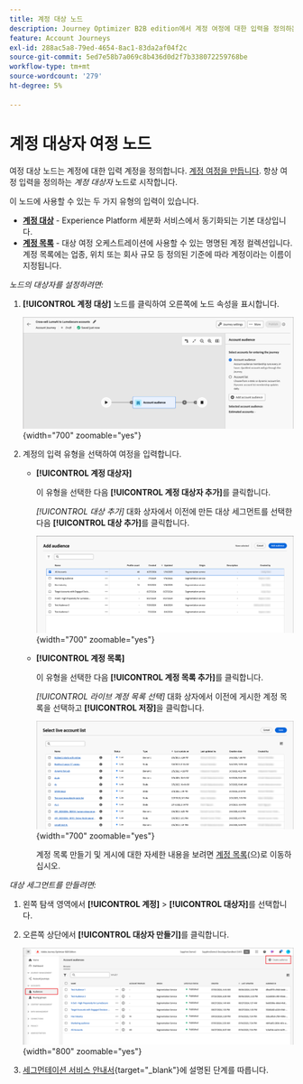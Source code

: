 ```yaml
---
title: 계정 대상 노드
description: Journey Optimizer B2B edition에서 계정 여정에 대한 입력을 정의하는 데 사용할 수 있는 계정 대상 노드 유형에 대해 알아봅니다.
feature: Account Journeys
exl-id: 288ac5a8-79ed-4654-8ac1-83da2af04f2c
source-git-commit: 5ed7e58b7a069c8b436d0d2f7b338072259768be
workflow-type: tm+mt
source-wordcount: '279'
ht-degree: 5%

---
```


# 계정 대상자 여정 노드

여정 대상 노드는 계정에 대한 입력 계정을 정의합니다. [계정 여정을 만듭니다](./journey-overview.md#create-an-account-journey). 항상 여정 입력을 정의하는 _계정 대상자_ 노드로 시작합니다.

이 노드에 사용할 수 있는 두 가지 유형의 입력이 있습니다.

* **[계정 대상](../audiences/account-audience-overview.md)** - Experience Platform 세분화 서비스에서 동기화되는 기본 대상입니다.
* **[계정 목록](../accounts/account-lists.md)** - 대상 여정 오케스트레이션에 사용할 수 있는 명명된 계정 컬렉션입니다. 계정 목록에는 업종, 위치 또는 회사 규모 등 정의된 기준에 따라 계정이라는 이름이 지정됩니다.

_노드의 대상자를 설정하려면:_

1. **[!UICONTROL 계정 대상]** 노드를 클릭하여 오른쪽에 노드 속성을 표시합니다.

   ![계정 대상자 노드](./assets/account-journey-account-audience-node.png){width="700" zoomable="yes"}

1. 계정의 입력 유형을 선택하여 여정을 입력합니다.

   * **[!UICONTROL 계정 대상자]**

     이 유형을 선택한 다음 **[!UICONTROL 계정 대상자 추가]**&#x200B;를 클릭합니다.

     _[!UICONTROL 대상 추가]_ 대화 상자에서 이전에 만든 대상 세그먼트를 선택한 다음 **[!UICONTROL 대상 추가]**&#x200B;를 클릭합니다.

     ![노드의 대상 세그먼트 선택](./assets/node-audience-add-dialog.png){width="700" zoomable="yes"}

   * **[!UICONTROL 계정 목록]**

     이 유형을 선택한 다음 **[!UICONTROL 계정 목록 추가]**&#x200B;를 클릭합니다.

     _[!UICONTROL 라이브 계정 목록 선택]_ 대화 상자에서 이전에 게시한 계정 목록을 선택하고 **[!UICONTROL 저장]**&#x200B;을 클릭합니다.

     ![노드의 실시간 계정 목록 선택](./assets/account-journey-account-audience-select-account-list.png){width="700" zoomable="yes"}

     계정 목록 만들기 및 게시에 대한 자세한 내용을 보려면 [계정 목록](../accounts/account-lists.md)(으)로 이동하십시오.

_대상 세그먼트를 만들려면:_

1. 왼쪽 탐색 영역에서 **[!UICONTROL 계정]** > **[!UICONTROL 대상자]**&#x200B;를 선택합니다.

1. 오른쪽 상단에서 **[!UICONTROL 대상자 만들기]**&#x200B;를 클릭합니다.

   ![대상 세그먼트 만들기](./assets/audiences-list-create.png){width="800" zoomable="yes"}

1. [세그먼테이션 서비스 안내서](https://experienceleague.adobe.com/ko/docs/experience-platform/segmentation/ui/account-audiences){target="_blank"}에 설명된 단계를 따릅니다.
